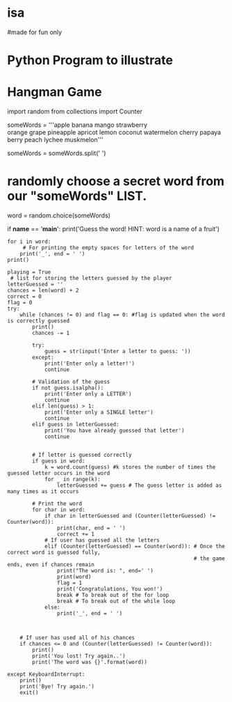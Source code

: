 # isa
#made for fun only
# Python Program to illustrate  
# Hangman Game 
import random 
from collections import Counter 
  
someWords = '''apple banana mango strawberry  
orange grape pineapple apricot lemon coconut watermelon 
cherry papaya berry peach lychee muskmelon'''
  
someWords = someWords.split(' ') 
# randomly choose a secret word from our "someWords" LIST. 
word = random.choice(someWords)          
  
if __name__ == '__main__': 
    print('Guess the word! HINT: word is a name of a fruit') 
      
    for i in word: 
         # For printing the empty spaces for letters of the word 
        print('_', end = ' ')         
    print() 
  
    playing = True
     # list for storing the letters guessed by the player 
    letterGuessed = ''                 
    chances = len(word) + 2
    correct = 0
    flag = 0
    try: 
        while (chances != 0) and flag == 0: #flag is updated when the word is correctly guessed  
            print() 
            chances -= 1
  
            try: 
                guess = str(input('Enter a letter to guess: ')) 
            except: 
                print('Enter only a letter!') 
                continue
  
            # Validation of the guess 
            if not guess.isalpha(): 
                print('Enter only a LETTER') 
                continue
            elif len(guess) > 1: 
                print('Enter only a SINGLE letter') 
                continue
            elif guess in letterGuessed: 
                print('You have already guessed that letter') 
                continue
  
  
            # If letter is guessed correctly 
            if guess in word: 
                k = word.count(guess) #k stores the number of times the guessed letter occurs in the word 
                for _ in range(k):     
                    letterGuessed += guess # The guess letter is added as many times as it occurs 
  
            # Print the word 
            for char in word: 
                if char in letterGuessed and (Counter(letterGuessed) != Counter(word)): 
                    print(char, end = ' ') 
                    correct += 1
                # If user has guessed all the letters 
                elif (Counter(letterGuessed) == Counter(word)): # Once the correct word is guessed fully,  
                                                                # the game ends, even if chances remain 
                    print("The word is: ", end=' ') 
                    print(word) 
                    flag = 1
                    print('Congratulations, You won!') 
                    break # To break out of the for loop 
                    break # To break out of the while loop 
                else: 
                    print('_', end = ' ') 
  
              
  
        # If user has used all of his chances 
        if chances <= 0 and (Counter(letterGuessed) != Counter(word)): 
            print() 
            print('You lost! Try again..') 
            print('The word was {}'.format(word)) 
  
    except KeyboardInterrupt: 
        print() 
        print('Bye! Try again.') 
        exit() 
